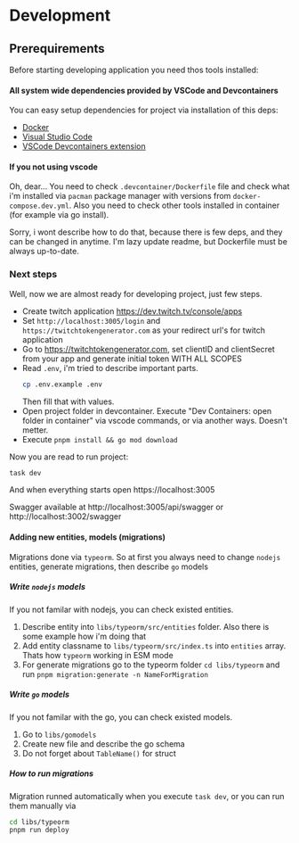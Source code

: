 # Development

## Prerequirements
Before starting developing application you need thos tools installed:

#### All system wide dependencies provided by VSCode and Devcontainers
You can easy setup dependencies for project via installation of this deps:

- [Docker](https://docs.docker.com/engine/)
- [Visual Studio Code](https://code.visualstudio.com/)
- [VSCode Devcontainers extension](https://marketplace.visualstudio.com/items?itemName=ms-vscode-remote.remote-containers)

#### If you not using vscode

Oh, dear... You need to check `.devcontainer/Dockerfile` file and check what i'm installed via `pacman` package manager with versions from `docker-compose.dev.yml`. Also you need to check other tools installed in container (for example via go install).

Sorry, i wont describe how to do that, because there is few deps, and they can be changed in anytime. I'm lazy update readme, but Dockerfile must be always up-to-date.


### Next steps
Well, now we are almost ready for developing project, just few steps.

- Create twitch application https://dev.twitch.tv/console/apps
- Set `http://localhost:3005/login` and `https://twitchtokengenerator.com` as your redirect url's for twitch application
- Go to https://twitchtokengenerator.com, set clientID and clientSecret from your app and generate initial token WITH ALL SCOPES
- Read `.env`, i'm tried to describe important parts.
    ```bash
    cp .env.example .env
    ```
    Then fill that with values.
- Open project folder in devcontainer. Execute "Dev Containers: open folder in container" via vscode commands, or via another ways. Doesn't metter.
- Execute `pnpm install && go mod download`

Now you are read to run project:
```bash
task dev
```
And when everything starts open https://localhost:3005

Swagger available at http://localhost:3005/api/swagger or http://localhost:3002/swagger

#### Adding new entities, models (migrations)
Migrations done via `typeorm`. So at first you always need to change `nodejs` entities, generate migrations, then describe `go` models


##### Write `nodejs` models
If you not familar with nodejs, you can check existed entities.

1. Describe entity into `libs/typeorm/src/entities` folder. Also there is some example how i'm doing that
2. Add entity classname to `libs/typeorm/src/index.ts` into `entities` array. Thats how `typeorm` working in ESM mode 
3. For generate migrations go to the typeorm folder `cd libs/typeorm` and run `pnpm migration:generate -n NameForMigration`

##### Write `go` models
If you not familar with the go, you can check existed models.

1. Go to `libs/gomodels`
2. Create new file and describe the go schema
3. Do not forget about `TableName()` for struct

##### How to run migrations
Migration runned automatically when you execute `task dev`, or you can run them manually via 

```bash
cd libs/typeorm
pnpm run deploy
``` 
